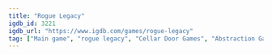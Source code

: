```yaml
---
title: "Rogue Legacy"
igdb_id: 3221
igdb_url: "https://www.igdb.com/games/rogue-legacy"
tag: ["Main game", "rogue legacy", "Cellar Door Games", "Abstraction Games", "Platform", "Puzzle", "Role-playing (RPG)", "Adventure", "Indie", "Single player", "Side view", "Action", "Fantasy", "Comedy"]
---
```

